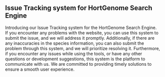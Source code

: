## Issue Tracking system for HortGenome Search Engine

Introducing our Issue Tracking system for the HortGenome Search Engine. If you encounter any problems with the website, you can use this system to submit the issue, and we will address it promptly. Additionally, if there are any inaccuracies in the species information, you can also submit the problem through this system, and we will prioritize resolving it. Furthermore, if you encounter any issues while using the tools, or have any other questions or development suggestions, this system is the platform to communicate with us. We are committed to providing timely solutions to ensure a smooth user experience.
